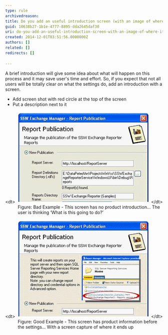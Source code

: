 ```yaml
---
type: rule
archivedreason: 
title: Do you add an useful introduction screen (with an image of where it is going) prior to settings?
guid: 10638b27-1b1e-4777-8895-dda2645daf30
uri: do-you-add-an-useful-introduction-screen-with-an-image-of-where-it-is-going-prior-to-settings
created: 2014-12-01T03:51:56.0000000Z
authors: []
related: []
redirects: []

---
```


A brief introduction will give some idea about what will happen on this  process and it may save user's time and effort. So, if you expect that  not all users will be totally clear on what the settings do, add an  introduction with a screen.

<!--endintro-->

* Add screen shot with red circle at the top of the screen
* Put a description next to it

<dl class="badImage">&lt;dt&gt; 
      <img alt="ssw Exchange Manager - Report Publication" src="../../assets/IntroScreenBad.gif" style="margin:5px;">
   &lt;/dt&gt;<dd>Figure: Bad Example - This screen has no product introduction... The user is thinking ‘What is this going to do?’</dd></dl><dl class="goodImage">&lt;dt&gt; 
      <img alt="ssw Exchange Manager - Report Publication" src="../../assets/IntroScreenGood.gif" style="margin:5px;">
   &lt;/dt&gt;<dd>Figure: Good Example - This screen has product information before the settings... With a screen capture of where it ends up</dd></dl>
